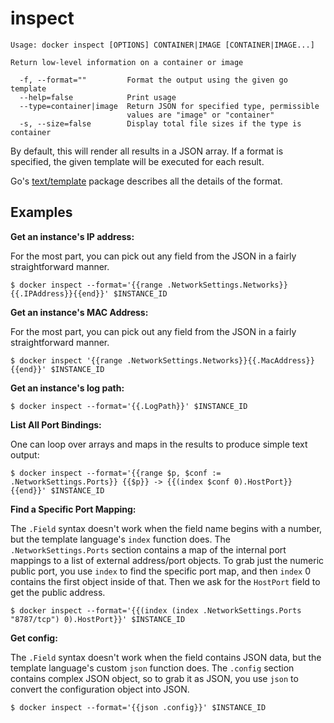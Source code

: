 <!--[metadata]>
+++
title = "inspect"
description = "The inspect command description and usage"
keywords = ["inspect, container, json"]
[menu.main]
parent = "smn_cli"
+++
<![end-metadata]-->

# inspect

    Usage: docker inspect [OPTIONS] CONTAINER|IMAGE [CONTAINER|IMAGE...]

    Return low-level information on a container or image

      -f, --format=""         Format the output using the given go template
      --help=false            Print usage
      --type=container|image  Return JSON for specified type, permissible
                              values are "image" or "container"
      -s, --size=false        Display total file sizes if the type is container

By default, this will render all results in a JSON array. If a format is
specified, the given template will be executed for each result.

Go's [text/template](http://golang.org/pkg/text/template/) package
describes all the details of the format.

## Examples

**Get an instance's IP address:**

For the most part, you can pick out any field from the JSON in a fairly
straightforward manner.

    $ docker inspect --format='{{range .NetworkSettings.Networks}}{{.IPAddress}}{{end}}' $INSTANCE_ID

**Get an instance's MAC Address:**

For the most part, you can pick out any field from the JSON in a fairly
straightforward manner.

    $ docker inspect '{{range .NetworkSettings.Networks}}{{.MacAddress}}{{end}}' $INSTANCE_ID

**Get an instance's log path:**

    $ docker inspect --format='{{.LogPath}}' $INSTANCE_ID

**List All Port Bindings:**

One can loop over arrays and maps in the results to produce simple text
output:

    $ docker inspect --format='{{range $p, $conf := .NetworkSettings.Ports}} {{$p}} -> {{(index $conf 0).HostPort}} {{end}}' $INSTANCE_ID

**Find a Specific Port Mapping:**

The `.Field` syntax doesn't work when the field name begins with a
number, but the template language's `index` function does. The
`.NetworkSettings.Ports` section contains a map of the internal port
mappings to a list of external address/port objects. To grab just the
numeric public port, you use `index` to find the specific port map, and
then `index` 0 contains the first object inside of that. Then we ask for
the `HostPort` field to get the public address.

    $ docker inspect --format='{{(index (index .NetworkSettings.Ports "8787/tcp") 0).HostPort}}' $INSTANCE_ID

**Get config:**

The `.Field` syntax doesn't work when the field contains JSON data, but
the template language's custom `json` function does. The `.config`
section contains complex JSON object, so to grab it as JSON, you use
`json` to convert the configuration object into JSON.

    $ docker inspect --format='{{json .config}}' $INSTANCE_ID
